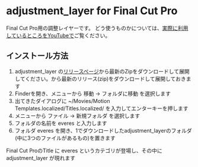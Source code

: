 # adjustment_layer for Final Cut Pro

Final Cut Pro用の調整レイヤーです。
どう使うものかについては、[実際に利用しているところをYouTubeで](https://youtu.be/2pv4BWTlRUI)ご覧ください。

## インストール方法

1. adjustment_layer の[リリースページ](https://github.com/tsuyukimakoto/finalcutpro_adjustment_layer/releases)から最新のZipをダウンロードして展開してください。から最新のリリース(zip)をダウンロードして展開しておきます
2. Finderを開き、メニューから 移動 → フォルダに移動 を選択します
3. 出てきたダイアログに ~/Movies/Motion Templates.localized/Titles.localized/ を入力してエンターキーを押します
4. メニューから ファイル → 新規フォルダ を選択します
5. フォルダの名前を everes と入力します
6. フォルダ everes を開き、1でダウンロードしたadjustment_layerのフォルダ(中に3つのファイルがあるもの)を置きます

Final Cut ProのTitle に everes というカテゴリが登場し、その中に adjustment_layer が現れます
